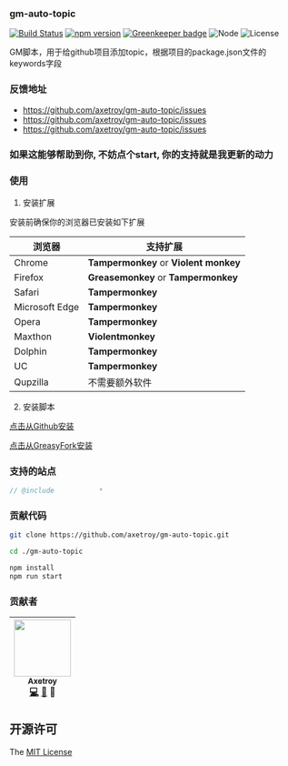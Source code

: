 ### gm-auto-topic
[![Build Status](https://travis-ci.org/axetroy/gm-auto-topic.svg?branch=master)](https://travis-ci.org/axetroy/gm-auto-topic)
[![npm version](https://badge.fury.io/js/gm-auto-topic.svg)](https://badge.fury.io/js/gm-auto-topic)
[![Greenkeeper badge](https://badges.greenkeeper.io/axetroy/gm-auto-topic.svg)](https://greenkeeper.io/)
![Node](https://img.shields.io/badge/node-%3E=6.0-blue.svg?style=flat-square)
![License](https://img.shields.io/badge/license-MIT-green.svg)

GM脚本，用于给github项目添加topic，根据项目的package.json文件的keywords字段

### 反馈地址

- https://github.com/axetroy/gm-auto-topic/issues
- https://github.com/axetroy/gm-auto-topic/issues
- https://github.com/axetroy/gm-auto-topic/issues

### 如果这能够帮助到你, 不妨点个start, 你的支持就是我更新的动力

### 使用

1. 安装扩展

安装前确保你的浏览器已安装如下扩展

浏览器 | 支持扩展
------------ | -------------
Chrome | **Tampermonkey** or **Violent monkey**
Firefox | **Greasemonkey** or **Tampermonkey**
Safari | **Tampermonkey**
Microsoft Edge | **Tampermonkey**
Opera | **Tampermonkey**
Maxthon | **Violentmonkey**
Dolphin | **Tampermonkey**
UC | **Tampermonkey**
Qupzilla | 不需要额外软件

2. 安装脚本

[点击从Github安装](https://github.com/axetroy/gm-auto-topic/raw/gh-pages/index.user.js)

[点击从GreasyFork安装](https://greasyfork.org/scripts/31470-gm-autotopic-typescript/code/gm-autotopic%20(typescript).user.js)

### 支持的站点

```javascript
// @include           *
```

### 贡献代码

```bash
git clone https://github.com/axetroy/gm-auto-topic.git

cd ./gm-auto-topic

npm install
npm run start
```

### 贡献者

<!-- ALL-CONTRIBUTORS-LIST:START - Do not remove or modify this section -->
| [<img src="https://avatars1.githubusercontent.com/u/9758711?v=3" width="100px;"/><br /><sub>Axetroy</sub>](http://axetroy.github.io)<br />[💻](https://github.com/axetroyts-gmscript-boilerplate/gm-auto-topic/commits?author=axetroy) [🐛](https://github.com/axetroyts-gmscript-boilerplate/gm-auto-topic/issues?q=author%3Aaxetroy) 🎨 |
| :---: |
<!-- ALL-CONTRIBUTORS-LIST:END -->

## 开源许可

The [MIT License](https://github.com/axetroy/gm-auto-topic/blob/master/LICENSE)